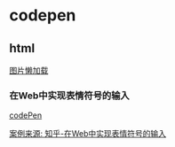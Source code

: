 # codepen

## html

[图片懒加载](https://github.com/ahaow/codepen/blob/main/html/load-lazy-img.html)

### 在Web中实现表情符号的输入

[codePen](https://codepen.io/ahaow/pen/BaxBxOo)

[案例来源: 知乎-在Web中实现表情符号的输入](https://zhuanlan.zhihu.com/p/355532173)


